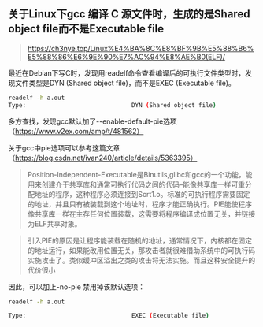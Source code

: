 ## 关于Linux下gcc 编译 C 源文件时，生成的是Shared object file而不是Executable file
> https://ch3nye.top/Linux%E4%BA%8C%E8%BF%9B%E5%88%B6%E5%88%86%E6%9E%90%E7%AC%94%E8%AE%B0(ELF)/

最近在Debian下写C时，发现用readelf命令查看编译后的可执行文件类型时，发现文件类型是DYN (Shared object file)，而不是EXEC (Executable file)。
```Bash
readelf -h a.out
Type:                              DYN (Shared object file)
```

多方查找，发现gcc默认加了--enable-default-pie选项（https://www.v2ex.com/amp/t/481562）

关于gcc中pie选项可以参考这篇文章（https://blog.csdn.net/ivan240/article/details/5363395）

> Position-Independent-Executable是Binutils,glibc和gcc的一个功能，能用来创建介于共享库和通常可执行代码之间的代码–能像共享库一样可重分配地址的程序，这种程序必须连接到Scrt1.o。标准的可执行程序需要固定的地址，并且只有被装载到这个地址时，程序才能正确执行。PIE能使程序像共享库一样在主存任何位置装载，这需要将程序编译成位置无关，并链接为ELF共享对象。

> 引入PIE的原因是让程序能装载在随机的地址，通常情况下，内核都在固定的地址运行，如果能改用位置无关，那攻击者就很难借助系统中的可执行码实施攻击了。类似缓冲区溢出之类的攻击将无法实施。而且这种安全提升的代价很小

因此，可以加上-no-pie 禁用掉该默认选项：
```Bash
readelf -h a.out

Type:                              EXEC (Executable file)
```
